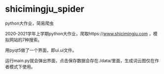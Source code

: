 # shicimingju_spider
python大作业，简易爬虫

2020-2021学年上学期python大作业，爬取https://www.shicimingju.com ，模拟网站的7种搜索。

用pyqt5做了一个界面，即ui.ui文件。

运行main.py就会弹出界面，点击保存数据会存在./data/里面，生成词云图仅在作者模式下使用。
